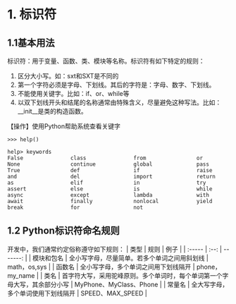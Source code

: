 # 1. 标识符
## 1.1基本用法
标识符：用于变量、函数、类、模块等名称。标识符有如下特定的规则：
1. 区分大小写。如：sxt和SXT是不同的
2. 第一个字符必须是字母、下划线。其后的字符是：字母、数字、下划线。
3. 不能使用关键字。比如：if、or、while等
4. 以双下划线开头和结尾的名称通常由特殊含义，尽量避免这种写法。比如：__init__是类的构造函数。
   
【操作】使用Python帮助系统查看关键字

```
>>> help()

help> keywords
False               class               from                or
None                continue            global              pass
True                def                 if                  raise
and                 del                 import              return
as                  elif                in                  try
assert              else                is                  while
async               except              lambda              with
await               finally             nonlocal            yield
break               for                 not                 
```
## 1.2 Python标识符命名规则

开发中，我们通常约定俗称遵守如下规则：
| 类型   | 规则 |     例子 |
| :----- | :--: | -------: |
| 模块和包名 |  全小写字母，尽量简单。若多个单词之间用斜划线  | math，os,sys |
| 函数名 |  全小写字母，多个单词之间用下划线隔开  | phone，my_name |
| 类名 |  首字符大写，采用驼峰原则。多个单词时，每个单词第一个字母大写，其余部分小写  | MyPhone、MyClass、Phone |
| 常量名 |  全大写字母，多个单词使用下划线隔开   | SPEED、MAX_SPEED |
